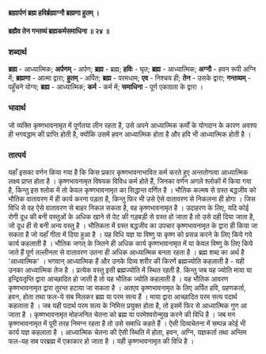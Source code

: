 #### ब्रह्मार्पणं ब्रह्म हविर्ब्रह्माग्नौ ब्रह्मणा हुतम् ।
#### ब्रह्मैव तेन गन्तव्यं ब्रह्मकर्मसमाधिना ॥ २४ ॥

### शब्दार्थ

**ब्रह्म** - आध्यात्मिक; **अर्पणम्** - अर्पण; **ब्रह्म** -  ब्रह्म; **हविः** - घृत; **ब्रह्म** - आध्यात्मिक; **अग्नौ** - हवन रूपी अग्नि में; **ब्रह्मणा** - आत्मा द्वारा; **हुतम्** - अर्पित; **ब्रह्म** - परमधाम; **एव** - निश्चय  ही; **तेन** - उसके द्वारा; **गन्तव्यम्** - पहुँचने योग्य; **ब्रह्म** - आध्यात्मिक; **कर्म** - कर्म में; **समाधिना** - पूर्ण एकाग्रता के द्वारा ।

### भावार्थ

जो व्यक्ति कृष्णभावनामृत में पूर्णतया लीन रहता है, उसे अपने आध्यात्मिक कर्मों के योगदान के कारण अवश्य ही भगवद्धाम की प्राप्ति होती है, क्योंकि उसमें हवन आध्यात्मिक होता है और हवि भी आध्यात्मिक होती है ।

### तात्पर्य

यहाँ इसका वर्णन किया गया है कि किस प्रकार कृष्णभावनाभावित कर्म करते हुए अन्ततोगत्वा आध्यात्मिक लक्ष्य प्राप्त होता है । कृष्णभावनामृत विषयक विविध कर्म होते हैं, जिनका वर्णन अगले श्लोकों में किया गया है, किन्तु इस श्लोक में तो केवल कृष्णभावनामृत का सिद्धान्त वर्णित है । भौतिक कल्मष से ग्रस्त बद्धजीव को भौतिक वातावरण में ही कार्य करना पड़ता है, किन्तु फिर भी उसे ऐसे वातावरण से निकलना ही होगा । जिस विधि से वह ऐसे वातावरण से बाहर निकल सकता है, वह कृष्णभावनामृत है । उदाहरण के लिए, यदि कोई रोगी दूध की बनी वस्तुओं के अधिक खाने से पेट की गड़बड़ी से ग्रस्त हो जाता है तो उसे दही दिया जाता है, जो दूध ही से बनी अन्य वस्तु है । भौतिकता में ग्रस्त बद्धजीव का उपचार कृष्णभावनामृत के द्वारा ही किया जा सकता है जो यहाँ गीता में दिया हुआ है । यह विधि यज्ञ या विष्णु या कृष्ण को प्रसन्न करने के लिए किये गये कार्य कहलाती है । भौतिक जगत् के जितने ही अधिक कार्य कृष्णभावनामृत में या केवल विष्णु के लिए किये जाते हैं पूर्ण तल्लीनता से वातावरण उतना ही अधिक आध्यात्मिक बनता रहता है । ब्रह्म शब्द का अर्थ है 'आध्यात्मिक' । भगवान् आध्यात्मिक हैं और उनके दिव्य शरीर की किरणें ब्रह्मज्योति कहलाती है - यही उनका आध्यात्मिक तेज है । प्रत्येक वस्तु इसी ब्रह्मज्योति में स्थित रहती है. किन्तु जब यह ज्योति माया या इन्द्रियतृप्ति द्वारा आच्छादित हो जाती है तो यह भौतिक ज्योति कहलाती है । यह भौतिक आवरण कृष्णभावनामृत द्वारा तुरन्त हटाया जा सकता है । अतएव कृष्णभावनामृत के लिए अर्पित हवि, ग्रहणकर्ता, हवन, होता तथा फल-ये सब मिलकर ब्रह्म या परम सत्य हैं । माया द्वारा आच्छादित परम सत्य पदार्थ कहलाता है । जब यही पदार्थ परम सत्य के निमित्त प्रयुक्त होता है, तो इसमें फिर से आध्यात्मिक गुण आ जाता है । कृष्णभावनामृत मोहजनित चेतना को ब्रह्म या परमेश्वरोन्मुख करने की विधि है । जब मन कृष्णभावनामृत में पूरी तरह निमग्न रहता है तो उसे समाधि कहते हैं । ऐसी दिव्यचेतना में सम्पन्न कोई भी कार्य यज्ञ कहलाता है । आध्यात्मिक चेतना की ऐसी स्थिति में होता, हवन, अग्नि, यज्ञकर्ता तथा अन्तिम फल-यह सब परब्रह्म में एकाकार हो जाता है । यही कृष्णभावनामृत की विधि है ।